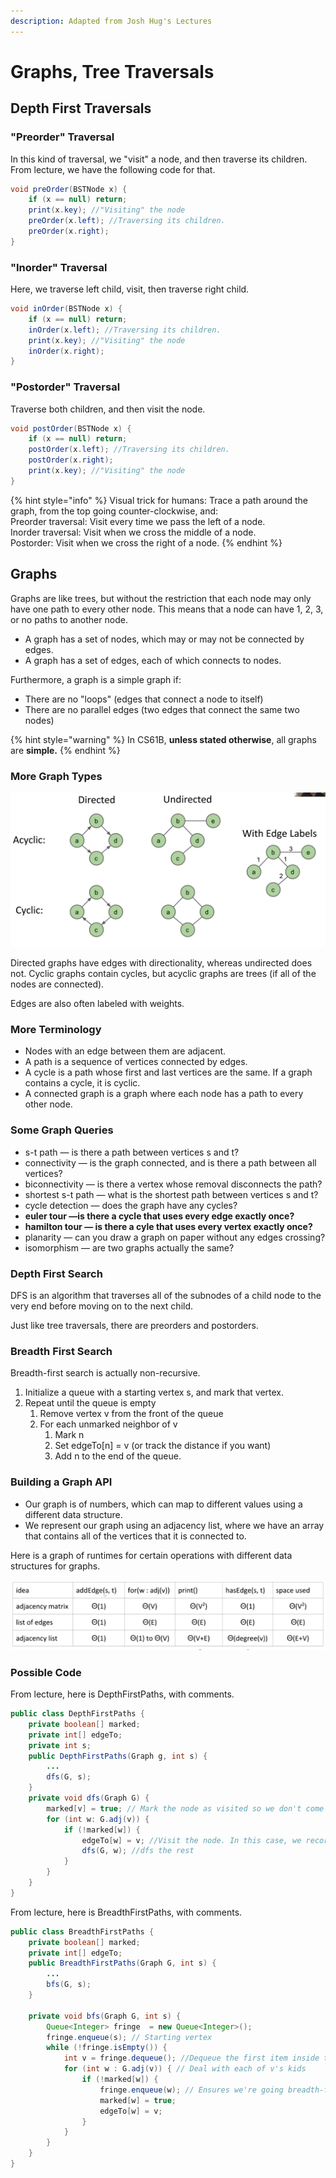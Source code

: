 ```yaml
---
description: Adapted from Josh Hug's Lectures
---
```


# Graphs, Tree Traversals

## Depth First Traversals

### "Preorder" Traversal

In this kind of traversal, we "visit" a node, and then traverse its children. From lecture, we have the following code for that.

```java
void preOrder(BSTNode x) {
    if (x == null) return;
    print(x.key); //"Visiting" the node
    preOrder(x.left); //Traversing its children.
    preOrder(x.right); 
}
```

### "Inorder" Traversal

Here, we traverse left child, visit, then traverse right child.

```java
void inOrder(BSTNode x) {
    if (x == null) return;
    inOrder(x.left); //Traversing its children.
    print(x.key); //"Visiting" the node
    inOrder(x.right); 
}
```

### "Postorder" Traversal

Traverse both children, and then visit the node.

```java
void postOrder(BSTNode x) {
    if (x == null) return;
    postOrder(x.left); //Traversing its children.
    postOrder(x.right); 
    print(x.key); //"Visiting" the node
}
```

{% hint style="info" %}
Visual trick for humans: Trace a path around the graph, from the top going counter-clockwise, and:  
Preorder traversal: Visit every time we pass the left of a node.  
Inorder traversal: Visit when we cross the middle of a node.  
Postorder: Visit when we cross the right of a node.
{% endhint %}

## Graphs

Graphs are like trees, but without the restriction that each node may only have one path to every other node. This means that a node can have 1, 2, 3, or no paths to another node. 

* A graph has a set of nodes, which may or may not be connected by edges.
* A graph has a set of edges, each of which connects to nodes.

Furthermore, a graph is a simple graph if:

* There are no "loops" \(edges that connect a node to itself\)
* There are no parallel edges \(two edges that connect the same two nodes\)

{% hint style="warning" %}
In CS61B, **unless stated otherwise**, all graphs are **simple.**
{% endhint %}

### More Graph Types

![Source: Josh Hug](../.gitbook/assets/screen-shot-2021-03-10-at-2.49.05-pm.png)

Directed graphs have edges with directionality, whereas undirected does not. Cyclic graphs contain cycles, but acyclic graphs are trees \(if all of the nodes are connected\).

Edges are also often labeled with weights. 

### More Terminology

* Nodes with an edge between them are adjacent. 
* A path is a sequence of vertices connected by edges.
* A cycle is a path whose first and last vertices are the same. If a graph contains a cycle, it is cyclic.
* A connected graph is a graph where each node has a path to every other node.

### Some Graph Queries

* s-t path — is there a path between vertices s and t?
* connectivity — is the graph connected, and is there a path between all vertices?
* biconnectivity — is there a vertex whose removal disconnects the path?
* shortest s-t path — what is the shortest path between vertices s and t?
* cycle detection — does the graph have any cycles?
* **euler tour —is there a cycle that uses every edge exactly once?**
* **hamilton tour — is there a cyle that uses every vertex exactly once?**
* planarity — can you draw a graph on paper without any edges crossing?
* isomorphism — are two graphs actually the same?

### Depth First Search

DFS is an algorithm that traverses all of the subnodes of a child node to the very end before moving on to the next child.

Just like tree traversals, there are preorders and postorders.

### Breadth First Search

Breadth-first search is actually non-recursive. 

1. Initialize a queue with a starting vertex s, and mark that vertex. 
2. Repeat until the queue is empty
   1. Remove vertex v from the front of the queue
   2. For each unmarked neighbor of v
      1. Mark n
      2. Set edgeTo\[n\] = v \(or track the distance if you want\)
      3. Add n to the end of the queue.

### Building a Graph API

* Our graph is of numbers, which can map to different values using a different data structure. 
*  We represent our graph using an adjacency list, where we have an array that contains all of the vertices that it is connected to.

Here is a graph of runtimes for certain operations with different data structures for graphs.                                                                                                                                                            

![Source: Josh Hug](../.gitbook/assets/screen-shot-2021-03-10-at-5.57.16-pm.png)

### Possible Code

From lecture, here is DepthFirstPaths, with comments.

```java
public class DepthFirstPaths {
    private boolean[] marked;
    private int[] edgeTo;
    private int s;
    public DepthFirstPaths(Graph g, int s) {
        ...
        dfs(G, s);
    }
    private void dfs(Graph G) {
        marked[v] = true; // Mark the node as visited so we don't come back to it
        for (int w: G.adj(v)) {
            if (!marked[w]) {
                edgeTo[w] = v; //Visit the node. In this case, we record the edge.
                dfs(G, w); //dfs the rest
            }
        }
    }
}
```

From lecture, here is BreadthFirstPaths, with comments.

```java
public class BreadthFirstPaths {
    private boolean[] marked;
    private int[] edgeTo;
    public BreadthFirstPaths(Graph G, int s) {
        ...
        bfs(G, s);
    }
    
    private void bfs(Graph G, int s) {
        Queue<Integer> fringe  = new Queue<Integer>();
        fringe.enqueue(s); // Starting vertex
        while (!fringe.isEmpty()) {
            int v = fringe.dequeue(); //Dequeue the first item inside the queue
            for (int w : G.adj(v)) { // Deal with each of v's kids
                if (!marked[w]) {
                    fringe.enqueue(w); // Ensures we're going breadth-first
                    marked[w] = true;
                    edgeTo[w] = v;
                }
            }
        }
    }
}
```



